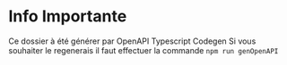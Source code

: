 # Info Importante
Ce dossier à été générer par OpenAPI Typescript Codegen
Si vous souhaiter le regenerais il faut effectuer la commande
`npm run genOpenAPI`
